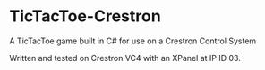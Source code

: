 # TicTacToe-Crestron
A TicTacToe game built in C# for use on a Crestron Control System

Written and tested on Crestron VC4 with an XPanel at IP ID 03.
